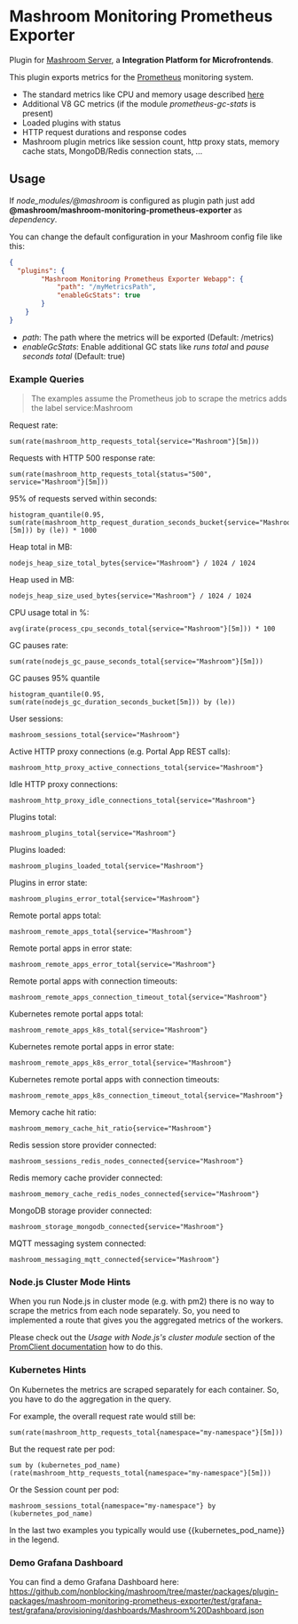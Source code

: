 
# Mashroom Monitoring Prometheus Exporter

Plugin for [Mashroom Server](https://www.mashroom-server.com), a **Integration Platform for Microfrontends**.

This plugin exports metrics for the [Prometheus](https://prometheus.io) monitoring system.

 * The standard metrics like CPU and memory usage described [here](https://prometheus.io/docs/instrumenting/writing_clientlibs/#standard-and-runtime-collectors)
 * Additional V8 GC metrics (if the module _prometheus-gc-stats_ is present)
 * Loaded plugins with status
 * HTTP request durations and response codes
 * Mashroom plugin metrics like session count, http proxy stats, memory cache stats, MongoDB/Redis connection stats, ...

## Usage

If *node_modules/@mashroom* is configured as plugin path just add **@mashroom/mashroom-monitoring-prometheus-exporter** as *dependency*.

You can change the default configuration in your Mashroom config file like this:

```json
{
  "plugins": {
        "Mashroom Monitoring Prometheus Exporter Webapp": {
            "path": "/myMetricsPath",
            "enableGcStats": true
        }
    }
}
```

 * _path_: The path where the metrics will be exported (Default: /metrics)
 * _enableGcStats_: Enable additional GC stats like _runs total_ and _pause seconds total_ (Default: true)

### Example Queries

> The examples assume the Prometheus job to scrape the metrics adds the label service:Mashroom

Request rate:

    sum(rate(mashroom_http_requests_total{service="Mashroom"}[5m]))

Requests with HTTP 500 response rate:

    sum(rate(mashroom_http_requests_total{status="500", service="Mashroom"}[5m]))

95% of requests served within seconds:

    histogram_quantile(0.95, sum(rate(mashroom_http_request_duration_seconds_bucket{service="Mashroom"}[5m])) by (le)) * 1000

Heap total in MB:

    nodejs_heap_size_total_bytes{service="Mashroom"} / 1024 / 1024

Heap used in MB:

    nodejs_heap_size_used_bytes{service="Mashroom"} / 1024 / 1024

CPU usage total in %:

    avg(irate(process_cpu_seconds_total{service="Mashroom"}[5m])) * 100

GC pauses rate:

    sum(rate(nodejs_gc_pause_seconds_total{service="Mashroom"}[5m]))

GC pauses 95% quantile

    histogram_quantile(0.95, sum(rate(nodejs_gc_duration_seconds_bucket[5m])) by (le))

User sessions:

    mashroom_sessions_total{service="Mashroom"}

Active HTTP proxy connections (e.g. Portal App REST calls):

    mashroom_http_proxy_active_connections_total{service="Mashroom"}

Idle HTTP proxy connections:

    mashroom_http_proxy_idle_connections_total{service="Mashroom"}

Plugins total:

    mashroom_plugins_total{service="Mashroom"}

Plugins loaded:

    mashroom_plugins_loaded_total{service="Mashroom"}

Plugins in error state:

    mashroom_plugins_error_total{service="Mashroom"}

Remote portal apps total:

    mashroom_remote_apps_total{service="Mashroom"}

Remote portal apps in error state:

    mashroom_remote_apps_error_total{service="Mashroom"}

Remote portal apps with connection timeouts:

    mashroom_remote_apps_connection_timeout_total{service="Mashroom"}

Kubernetes remote portal apps total:

    mashroom_remote_apps_k8s_total{service="Mashroom"}

Kubernetes remote portal apps in error state:

    mashroom_remote_apps_k8s_error_total{service="Mashroom"}

Kubernetes remote portal apps with connection timeouts:

    mashroom_remote_apps_k8s_connection_timeout_total{service="Mashroom"}

Memory cache hit ratio:

    mashroom_memory_cache_hit_ratio{service="Mashroom"}

Redis session store provider connected:

    mashroom_sessions_redis_nodes_connected{service="Mashroom"}

Redis memory cache provider connected:

    mashroom_memory_cache_redis_nodes_connected{service="Mashroom"}

MongoDB storage provider connected:

    mashroom_storage_mongodb_connected{service="Mashroom"}

MQTT messaging system connected:

    mashroom_messaging_mqtt_connected{service="Mashroom"}

### Node.js Cluster Mode Hints

When you run Node.js in cluster mode (e.g. with pm2) there is no way to scrape the metrics from each node separately.
So, you need to implemented a route that gives you the aggregated metrics of the workers.

Please check out the *Usage with Node.js's cluster module* section of the [PromClient documentation](https://github.com/siimon/prom-client)
how to do this.

### Kubernetes Hints

On Kubernetes the metrics are scraped separately for each container.
So, you have to do the aggregation in the query.

For example, the overall request rate would still be:

    sum(rate(mashroom_http_requests_total{namespace="my-namespace"}[5m]))

But the request rate per pod:

    sum by (kubernetes_pod_name) (rate(mashroom_http_requests_total{namespace="my-namespace"}[5m]))

Or the Session count per pod:

    mashroom_sessions_total{namespace="my-namespace"} by (kubernetes_pod_name)

In the last two examples you typically would use {{kubernetes_pod_name}} in the legend.

### Demo Grafana Dashboard

You can find a demo Grafana Dashboard here: https://github.com/nonblocking/mashroom/tree/master/packages/plugin-packages/mashroom-monitoring-prometheus-exporter/test/grafana-test/grafana/provisioning/dashboards/Mashroom%20Dashboard.json
